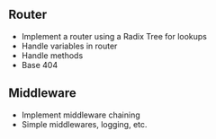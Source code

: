 ## Router

- Implement a router using a Radix Tree for lookups
- Handle variables in router
- Handle methods
- Base 404

## Middleware

- Implement middleware chaining
- Simple middlewares, logging, etc.
